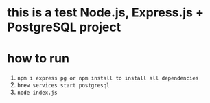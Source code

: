 # this is a test Node.js, Express.js + PostgreSQL project

# how to run
1. ```npm i express pg or npm install to install all dependencies```
2. ```brew services start postgresql```
3. ```node index.js```
